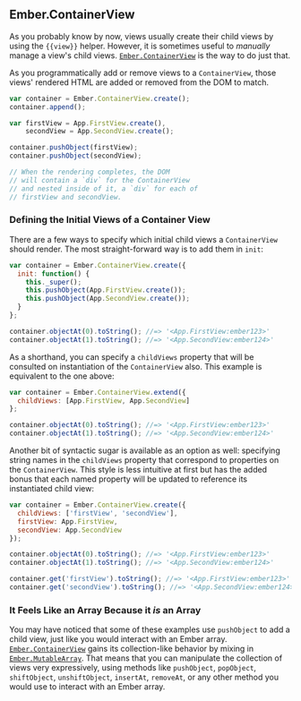 ## Ember.ContainerView

As you probably know by now, views usually create their child views
by using the `{{view}}` helper. However, it is sometimes useful to
_manually_ manage a view's child views.
[`Ember.ContainerView`](/api/classes/Ember.ContainerView.html)
is the way to do just that.

As you programmatically add or remove views to a `ContainerView`,
those views' rendered HTML are added or removed from the DOM to
match.

```javascript
var container = Ember.ContainerView.create();
container.append();

var firstView = App.FirstView.create(),
    secondView = App.SecondView.create();

container.pushObject(firstView);
container.pushObject(secondView);

// When the rendering completes, the DOM
// will contain a `div` for the ContainerView
// and nested inside of it, a `div` for each of
// firstView and secondView.
```

### Defining the Initial Views of a Container View

There are a few ways to specify which initial child views a
`ContainerView` should render. The most straight-forward way is to add
them in `init`:

```javascript
var container = Ember.ContainerView.create({
  init: function() {
    this._super();
    this.pushObject(App.FirstView.create());
    this.pushObject(App.SecondView.create());
  }
};

container.objectAt(0).toString(); //=> '<App.FirstView:ember123>'
container.objectAt(1).toString(); //=> '<App.SecondView:ember124>'
```

As a shorthand, you can specify a `childViews` property that will be
consulted on instantiation of the `ContainerView` also. This example is
equivalent to the one above:

```javascript
var container = Ember.ContainerView.extend({
  childViews: [App.FirstView, App.SecondView]
};

container.objectAt(0).toString(); //=> '<App.FirstView:ember123>'
container.objectAt(1).toString(); //=> '<App.SecondView:ember124>'
```

Another bit of syntactic sugar is available as an option as well:
specifying string names in the `childViews` property that correspond
to properties on the `ContainerView`. This style is less intuitive
at first but has the added bonus that each named property will
be updated to reference its instantiated child view:

```javascript
var container = Ember.ContainerView.create({
  childViews: ['firstView', 'secondView'],
  firstView: App.FirstView,
  secondView: App.SecondView
});

container.objectAt(0).toString(); //=> '<App.FirstView:ember123>'
container.objectAt(1).toString(); //=> '<App.SecondView:ember124>'

container.get('firstView').toString(); //=> '<App.FirstView:ember123>'
container.get('secondView').toString(); //=> '<App.SecondView:ember124>'
```

### It Feels Like an Array Because it _is_ an Array

You may have noticed that some of these examples use `pushObject` to add
a child view, just like you would interact with an Ember array.
[`Ember.ContainerView`](/api/classes/Ember.ContainerView.html)
gains its collection-like behavior by mixing in
[`Ember.MutableArray`](/api/classes/Ember.MutableArray.html). That means
that you can manipulate the collection of views very expressively, using
methods like `pushObject`, `popObject`, `shiftObject`, `unshiftObject`, `insertAt`,
`removeAt`, or any other method you would use to interact with an Ember array.
